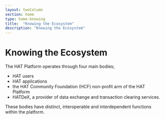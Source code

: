 ```yaml
---
layout: twoColumn
section: home
type: home-knowing
title:  "Knowing the Ecosystem"
description: "Knowing the Ecosystem"
---
```


# Knowing the Ecosystem
The HAT Platform operates through four main bodies;
* HAT users
* HAT applications
* the HAT Community Foundation (HCF) non-profit arm of the HAT Platform
* HATDeX, a provider of data exchange and transaction clearing services. 

These bodies have distinct, interoperable and interdependent functions within the platform.
